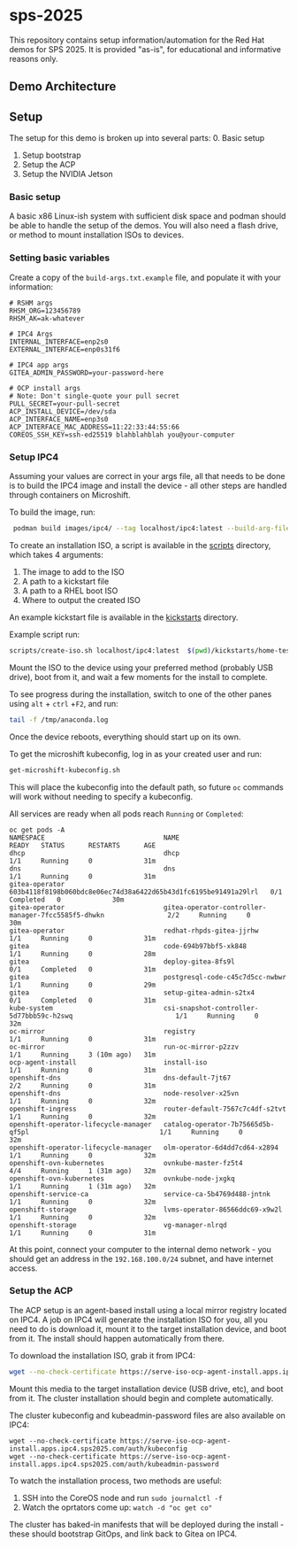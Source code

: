 # sps-2025
This repository contains setup information/automation for the Red Hat demos for SPS 2025. It is provided "as-is", for educational and informative reasons only.

## Demo Architecture

## Setup
The setup for this demo is broken up into several parts:
0. Basic setup
1. Setup bootstrap
2. Setup the ACP
3. Setup the NVIDIA Jetson

### Basic setup
A basic x86 Linux-ish system with sufficient disk space and podman should be able to handle the setup of the demos. You will also need a flash drive, or method to mount installation ISOs to devices.

### Setting basic variables
Create a copy of the `build-args.txt.example` file, and populate it with your information:
```
# RSHM args
RHSM_ORG=123456789
RHSM_AK=ak-whatever

# IPC4 Args
INTERNAL_INTERFACE=enp2s0
EXTERNAL_INTERFACE=enp0s31f6

# IPC4 app args
GITEA_ADMIN_PASSWORD=your-password-here

# OCP install args
# Note: Don't single-quote your pull secret
PULL_SECRET=your-pull-secret
ACP_INSTALL_DEVICE=/dev/sda
ACP_INTERFACE_NAME=enp3s0
ACP_INTERFACE_MAC_ADDRESS=11:22:33:44:55:66
COREOS_SSH_KEY=ssh-ed25519 blahblahblah you@your-computer
```

### Setup IPC4
Assuming your values are correct in your args file, all that needs to be done is to build the IPC4 image and install the device - all other steps are handled through containers on Microshift.

To build the image, run:
```bash
 podman build images/ipc4/ --tag localhost/ipc4:latest --build-arg-file=build-args.txt
```

To create an installation ISO, a script is available in the [scripts](scripts/) directory, which takes 4 arguments:
1. The image to add to the ISO
2. A path to a kickstart file
3. A path to a RHEL boot ISO
4. Where to output the created ISO

An example kickstart file is available in the [kickstarts](kickstarts/) directory.

Example script run:
```bash
scripts/create-iso.sh localhost/ipc4:latest  $(pwd)/kickstarts/home-testing.ks ~/Downloads/rhel-9.6-x86_64-boot.iso $(pwd)/test.iso
```

Mount the ISO to the device using your preferred method (probably USB drive), boot from it, and wait a few moments for the install to complete.

To see progress during the installation, switch to one of the other panes using `alt` + `ctrl` +`F2`, and run:
```bash
tail -f /tmp/anaconda.log
```

Once the device reboots, everything should start up on its own.

To get the microshift kubeconfig, log in as your created user and run:
```bash
get-microshift-kubeconfig.sh
```

This will place the kubeconfig into the default path, so future `oc` commands will work without needing to specify a kubeconfig.

All services are ready when all pods reach `Running` or `Completed`:
```
oc get pods -A
NAMESPACE                              NAME                                                              READY   STATUS      RESTARTS      AGE
dhcp                                   dhcp                                                              1/1     Running     0             31m
dns                                    dns                                                               1/1     Running     0             31m
gitea-operator                         603b4118f8198b060bdc8e06ec74d38a6422d65b43d1fc6195be91491a29lrl   0/1     Completed   0             30m
gitea-operator                         gitea-operator-controller-manager-7fcc5585f5-dhwkn                2/2     Running     0             30m
gitea-operator                         redhat-rhpds-gitea-jjrhw                                          1/1     Running     0             31m
gitea                                  code-694b97bbf5-xk848                                             1/1     Running     0             28m
gitea                                  deploy-gitea-8fs9l                                                0/1     Completed   0             31m
gitea                                  postgresql-code-c45c7d5cc-nwbwr                                   1/1     Running     0             29m
gitea                                  setup-gitea-admin-s2tx4                                           0/1     Completed   0             31m
kube-system                            csi-snapshot-controller-5d77bbb59c-h2swq                          1/1     Running     0             32m
oc-mirror                              registry                                                          1/1     Running     0             31m
oc-mirror                              run-oc-mirror-p2zzv                                               1/1     Running     3 (10m ago)   31m
ocp-agent-install                      install-iso                                                       1/1     Running     0             31m
openshift-dns                          dns-default-7jt67                                                 2/2     Running     0             31m
openshift-dns                          node-resolver-x25vn                                               1/1     Running     0             32m
openshift-ingress                      router-default-7567c7c4df-s2tvt                                   1/1     Running     0             32m
openshift-operator-lifecycle-manager   catalog-operator-7b75665d5b-qf5pl                                 1/1     Running     0             32m
openshift-operator-lifecycle-manager   olm-operator-6d4dd7cd64-x2894                                     1/1     Running     0             32m
openshift-ovn-kubernetes               ovnkube-master-fz5t4                                              4/4     Running     1 (31m ago)   32m
openshift-ovn-kubernetes               ovnkube-node-jxgkq                                                1/1     Running     1 (31m ago)   32m
openshift-service-ca                   service-ca-5b4769d488-jntnk                                       1/1     Running     0             32m
openshift-storage                      lvms-operator-86566ddc69-x9w2l                                    1/1     Running     0             32m
openshift-storage                      vg-manager-nlrqd                                                  1/1     Running     0             31m
```

At this point, connect your computer to the internal demo network - you should get an address in the `192.168.100.0/24` subnet, and have internet access.

### Setup the ACP
The ACP setup is an agent-based install using a local mirror registry located on IPC4. A job on IPC4 will generate the installation ISO for you, all you need to do is download it, mount it to the target installation device, and boot from it. The install should happen automatically from there.

To download the installation ISO, grab it from IPC4:
```bash
wget --no-check-certificate https://serve-iso-ocp-agent-install.apps.ipc4.sps2025.com/agent.x86_64.iso
```

Mount this media to the target installation device (USB drive, etc), and boot from it. The cluster installation should begin and complete automatically.

The cluster kubeconfig and kubeadmin-password files are also available on IPC4:
```
wget --no-check-certificate https://serve-iso-ocp-agent-install.apps.ipc4.sps2025.com/auth/kubeconfig
wget --no-check-certificate https://serve-iso-ocp-agent-install.apps.ipc4.sps2025.com/auth/kubeadmin-password
```

To watch the installation process, two methods are useful:
1. SSH into the CoreOS node and run `sudo journalctl -f`
2. Watch the oprtators come up: `watch -d "oc get co"`

The cluster has baked-in manifests that will be deployed during the install - these should bootstrap GitOps, and link back to Gitea on IPC4.

